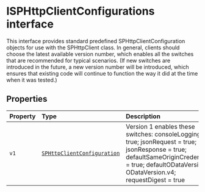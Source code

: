 # ISPHttpClientConfigurations interface







This interface provides standard predefined SPHttpClientConfiguration objects for use with the SPHttpClient class. In general, clients should choose the latest available version number, which enables all the switches that are recommended for typical scenarios. (If new switches are introduced in the future, a new version number will be introduced, which ensures that existing code will continue to function the way it did at the time when it was tested.)




## Properties

| Property	   | Type	| Description|
|:-------------|:-------|:-----------|
|`v1`      | [`SPHttpClientConfiguration`](../../sp-http/class/sphttpclientconfiguration.md) | Version 1 enables these switches: consoleLogging = true; jsonRequest = true; jsonResponse = true; defaultSameOriginCredentials = true; defaultODataVersion = ODataVersion.v4; requestDigest = true |






